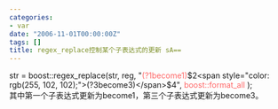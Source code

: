 ```yaml
---
categories:
- var
date: "2006-11-01T00:00:00Z"
tags: []
title: regex_replace控制某个子表达式的更新 sA==
---
```


str = boost::regex_replace(str, reg, "<span style="color: rgb(255, 102, 102);">(?1become1)</span>$2<span style="color: rgb(255, 102, 102);">(?3become3)</span>$4", <span style="color: rgb(255, 102, 102);">boost::format_all </span>);<br clear="all">
其中第一个子表达式更新为become1，第三个子表达式更新为become3。
